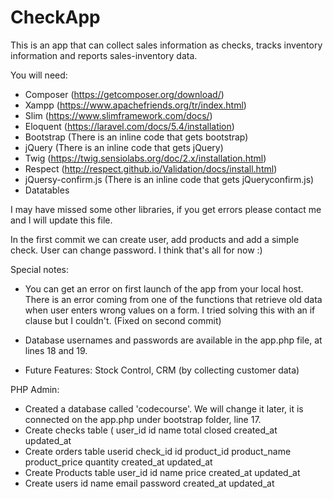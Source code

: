 # CheckApp
This is an app that can collect sales information as checks, tracks inventory information and reports sales-inventory data.

You will need:
- Composer (https://getcomposer.org/download/)
- Xampp (https://www.apachefriends.org/tr/index.html)
- Slim (https://www.slimframework.com/docs/)
- Eloquent (https://laravel.com/docs/5.4/installation)
- Bootstrap (There is an inline code that gets bootstrap)
- jQuery (There is an inline code that gets jQuery)
- Twig (https://twig.sensiolabs.org/doc/2.x/installation.html)
- Respect (http://respect.github.io/Validation/docs/install.html)
- jQuersy-confirm.js (There is an inline code that gets jQueryconfirm.js)
- Datatables 

I may have missed some other libraries, if you get errors please contact me and I will update this file. 

In the first commit we can create user, add products and add a simple check. User can change password. I think that's all for now :)

Special notes:
- You can get an error on first launch of the app from your local host. There is an error coming from one of the functions that retrieve old data when user enters wrong values on a form. I tried solving this with an if clause but I couldn't. (Fixed on second commit)

- Database usernames and passwords are available in the app.php file, at lines 18 and 19.

- Future Features: Stock Control, CRM (by collecting customer data)


PHP Admin:
- Created a database called 'codecourse'. We will change it later, it is connected on the app.php under bootstrap folder, line 17.
- Create checks table (
    user_id
    id
    name
    total
    closed
    created_at
    updated_at
- Create orders table
    userid
    check_id
    id
    product_id
    product_name
    product_price
    quantity
    created_at
    updated_at
- Create Products table
    user_id
    id
    name
    price
    created_at
    updated_at
 - Create users
    id
    name
    email
    password
    created_at
    updated_at
    
    
